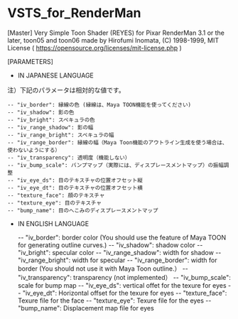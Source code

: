 # VSTS_for_RenderMan
[Master]
    Very Simple Toon Shader (REYES) for Pixar RenderMan 3.1 or the later, 
    toon05 and toon06 made by Hirofumi Inomata, (C) 1998-1999, 
    MIT License ( https://opensource.org/licenses/mit-license.php )

[PARAMETERS] 

- IN JAPANESE LANGUAGE

注）下記のパラメータは相対的な値です。

    -- "iv_border": 縁線の色 (縁線は、Maya TOON機能を使ってください)
    -- "iv_shadow": 影の色
    -- "iv_bright": スペキュラの色
    -- "iv_range_shadow": 影の幅
    -- "iv_range_bright": スペキュラの幅
    -- "iv_range_border": 縁線の幅（Maya Toon機能のアウトライン生成を使う場合は、使わないようにする）
    -- "iv_transparency": 透明度（機能しない）
    -- "iv_bump_scale": バンプマップ（実際には、ディスプレースメントマップ）の振幅調整
    -- "iv_eye_ds": 目のテキスチャの位置オフセット縦
    -- "iv_eye_dt": 目のテキスチャの位置オフセット横
    -- "texture_face": 顔のテキスチャ
    -- "texture_eye": 目のテキスチャ
    -- "bump_name": 目のへこみのディスプレースメントマップ 

 - IN ENGLISH LANGUAGE

    -- "iv_border": border color (You should use the feature of Maya TOON for generating outline curves.)
    -- "iv_shadow": shadow color
    -- "iv_bright": specular color
    -- "iv_range_shadow": width for shadow
    -- "iv_range_bright": width for specular
    -- "iv_range_border": width for border (You should not use it with Maya Toon outline.）
    -- "iv_transparency": transparency (not implemented）
    -- "iv_bump_scale": scale for bump map
    -- "iv_eye_ds": vertical offet for the texure for eyes
    -- "iv_eye_dt": Horizontal offset for the texure for eyes
    -- "texture_face": Texure file for the face
    -- "texture_eye": Texure file for the eyes
    -- "bump_name": Displacement map file for eyes 
